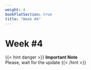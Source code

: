 ```yaml
---
weight: 4
bookFlatSection: true
title: "Week #4"
---
```


# **Week #4**


{{< hint danger >}}
**Important Note**  
Please, wait for the update
{{< /hint >}}
